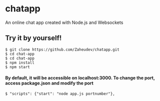 # chatapp
An online chat app created with Node.js and Websockets

## Try it by yourself!
```
$ git clone https://github.com/Zaheudev/chatapp.git
$ cd chat-app
$ cd chat-app
$ npm install
$ npm start

```
#### By default, it will be accessible on localhost:3000. To change the port, access package.json and modify the port
``` 
$ "scripts": {"start": "node app.js portnumber"}, 
```